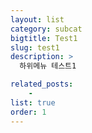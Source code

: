 ```yaml
---
layout: list
category: subcat
bigtitle: Test1
slug: test1
description: >
  하위메뉴 테스트1

related_posts:
    - 
list: true
order: 1
---
```

